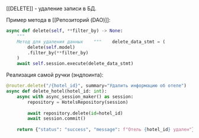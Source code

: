 [[DELETE]] - удаление записи в БД.

Пример метода в [[Репозиторий (DAO)]]:
```python
async def delete(self, **filter_by) -> None:  
    """  
    Метод для удаления данных    """    delete_data_stmt = (  
        delete(self.model)  
        .filter_by(**filter_by)  
    )  
    await self.session.execute(delete_data_stmt)
```
Реализация самой ручки (эндпоинта):
```python
@router.delete("/{hotel_id}", summary="Удалить информацию об отеле")  
async def delete_hotel(hotel_id: int):  
    async with async_session_maker() as session:  
        repository = HotelsRepository(session) 
		  
        await repository.delete(id=hotel_id)  
        await session.commit()  
  
    return {"status": "success", "message": f"Отель {hotel_id} удален"}
```